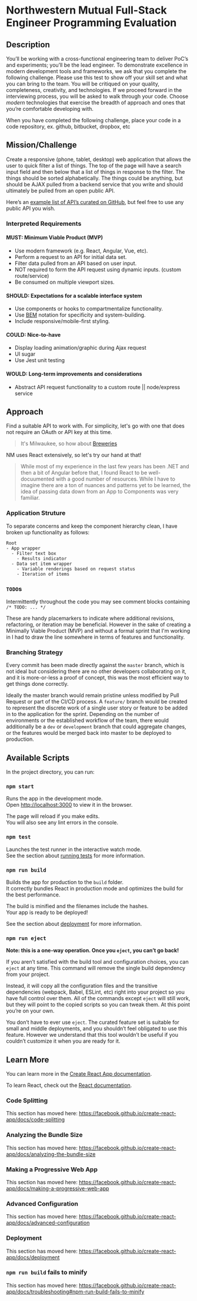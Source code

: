 # Northwestern Mutual Full-Stack Engineer Programming Evaluation

## Description

You’ll be working with a cross-functional engineering team to deliver PoC’s and experiments; you’ll be the lead engineer. To demonstrate excellence in modern development tools and frameworks, we ask that you complete the following challenge. Please use this test to show off your skill set and what you can bring to the team. You will be critiqued on your quality, completeness, creativity, and technologies. If we proceed forward in the interviewing process, you will be asked to walk through your code. Choose _modern_ technologies that exercise the breadth of approach and ones that you’re comfortable developing with.

When you have completed the following challenge, place your code in a code repository, ex. github, bitbucket, dropbox, etc

## Mission/Challenge

Create a responsive (phone, tablet, desktop) web application that allows the user to quick filter a list of things. The top of the page will have a search input field and then below that a list of things in response to the filter. The things should be sorted alphabetically. The things could be anything, but should be AJAX pulled from a backend service that you write and should ultimately be pulled from an open public API.

Here’s an [example list of API’s curated on GitHub](https://github.com/toddmotto/public-apis),  but feel free to use any public API you wish.

### Interpreted Requirements

#### MUST: Minimum Viable Product (MVP)

* Use modern framework (e.g. React, Angular, Vue, etc).
* Perform a request to an API for initial data set.
* Filter data pulled from an API based on user input.
* NOT required to form the API request using dynamic inputs. (custom route/service)
* Be consumed on multiple viewport sizes.

#### SHOULD: Expectations for a scalable interface system

* Use components or hooks to compartmentalize functionality.
* Use [BEM](http://getbem.com/introduction/) notation for specificity and system-building.
* Include responsive/mobile-first styling.

#### COULD: Nice-to-have

* Display loading animation/graphic during Ajax request
* UI sugar
* Use Jest unit testing

#### WOULD: Long-term improvements and considerations

* Abstract API request functionality to a custom route || node/express service

## Approach

Find a suitable API to work with. For simplicity, let's go with one that does not require an OAuth or API key at this time.
> It's Milwaukee, so how about [Breweries](https://www.openbrewerydb.org/)

NM uses React extensively, so let's try our hand at that!
> While most of my experience in the last few years has been .NET and then a bit of Angular before that, I found React to be well-docuumented with a good number of resources. While I have to imagine there are a ton of nuances and patterns yet to be learned, the idea of passing data down from an App to Components was very familiar.

### Application Struture

To separate concerns and keep the component hierarchy clean, I have broken up functionality as follows:

```
Root
- App wrapper
  - Filter text box
    - Results indicator
  - Data set item wrapper
    - Variable renderings based on request status
    - Iteration of items
```

### `TODO`s

Intermittently throughout the code you may see comment blocks containing `/* TODO: ... */`

These are handy placemarkers to indicate where additional revisions, refactoring, or iteration may be beneficial. However in the sake of creating a Minimally Viable Product (MVP) and without a formal sprint
that I'm working in I had to draw the line somewhere in terms of features and functionality.

### Branching Strategy

Every commit has been made directly against the `master` branch, which is not ideal but considering there are no other developers collaborating on it, and it is more-or-less a proof of concept, this
was the most efficient way to get things done correctly.

Ideally the master branch would remain pristine unless modified by Pull Request or part of the CI/CD process. A `feature/` branch would be created to represent the discrete work of a single user story or
feature to be added in to the application for the sprint. Depending on the number of environments or the established workflow of the team, there would additionally be a `dev` or `development` branch that could aggregate changes, or the features would be merged back into master to be deployed to production.

## Available Scripts

In the project directory, you can run:

### `npm start`

Runs the app in the development mode.<br />
Open [http://localhost:3000](http://localhost:3000) to view it in the browser.

The page will reload if you make edits.<br />
You will also see any lint errors in the console.

### `npm test`

Launches the test runner in the interactive watch mode.<br />
See the section about [running tests](https://facebook.github.io/create-react-app/docs/running-tests) for more information.

### `npm run build`

Builds the app for production to the `build` folder.<br />
It correctly bundles React in production mode and optimizes the build for the best performance.

The build is minified and the filenames include the hashes.<br />
Your app is ready to be deployed!

See the section about [deployment](https://facebook.github.io/create-react-app/docs/deployment) for more information.

### `npm run eject`

**Note: this is a one-way operation. Once you `eject`, you can’t go back!**

If you aren’t satisfied with the build tool and configuration choices, you can `eject` at any time. This command will remove the single build dependency from your project.

Instead, it will copy all the configuration files and the transitive dependencies (webpack, Babel, ESLint, etc) right into your project so you have full control over them. All of the commands except `eject` will still work, but they will point to the copied scripts so you can tweak them. At this point you’re on your own.

You don’t have to ever use `eject`. The curated feature set is suitable for small and middle deployments, and you shouldn’t feel obligated to use this feature. However we understand that this tool wouldn’t be useful if you couldn’t customize it when you are ready for it.

## Learn More

You can learn more in the [Create React App documentation](https://facebook.github.io/create-react-app/docs/getting-started).

To learn React, check out the [React documentation](https://reactjs.org/).

### Code Splitting

This section has moved here: https://facebook.github.io/create-react-app/docs/code-splitting

### Analyzing the Bundle Size

This section has moved here: https://facebook.github.io/create-react-app/docs/analyzing-the-bundle-size

### Making a Progressive Web App

This section has moved here: https://facebook.github.io/create-react-app/docs/making-a-progressive-web-app

### Advanced Configuration

This section has moved here: https://facebook.github.io/create-react-app/docs/advanced-configuration

### Deployment

This section has moved here: https://facebook.github.io/create-react-app/docs/deployment

### `npm run build` fails to minify

This section has moved here: https://facebook.github.io/create-react-app/docs/troubleshooting#npm-run-build-fails-to-minify
